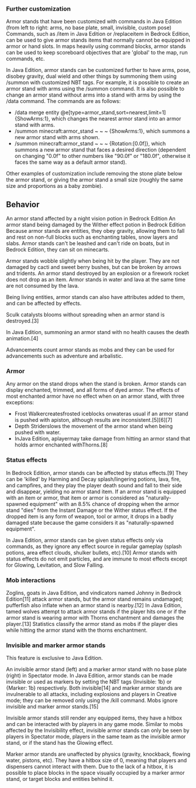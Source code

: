 ### Further customization
Armor stands that have been customized with commands in Java Edition (from left to right: arms, no base plate, small, invisible, custom pose)
Commands, such as /item in Java Edition or /replaceitem in Bedrock Edition, can be used to give armor stands items that normally cannot be equipped in armor or hand slots. In maps heavily using command blocks, armor stands can be used to keep scoreboard objectives that are 'global' to the map, run commands, etc. 

In Java Edition, armor stands can be customized further to have arms, pose, disobey gravity, dual wield and other things by summoning them using /summon with customized NBT tags. For example, it is possible to create an armor stand with arms using the /summon command. It is also possible to change an armor stand without arms into a stand with arms by using the /data command. The commands are as follows:

- /data merge entity @e[type=armor_stand,sort=nearest,limit=1] {ShowArms:1}, which changes the nearest armor stand into an armor stand with arms.
- /summon minecraft:armor_stand ~ ~ ~ {ShowArms:1}, which summons a new armor stand with arms shown.
- /summon minecraft:armor_stand ~ ~ ~ {Rotation:[0.0f]}, which summons a new armor stand that faces a desired direction (dependent on changing "0.0f" to other numbers like "90.0f" or "180.0f", otherwise it faces the same way as a default armor stand).

Other examples of customization include removing the stone plate below the armor stand, or giving the armor stand a small size (roughly the same size and proportions as a baby zombie).

## Behavior
An armor stand affected by a night vision potion in Bedrock Edition
An armor stand being damaged by the Wither effect potion in Bedrock Edition
Because armor stands are entities, they obey gravity, allowing them to fall and rest on non-full blocks such as enchanting tables, snow layers and slabs. Armor stands can't be leashed and can't ride on boats, but in Bedrock Edition, they can sit on minecarts.

Armor stands wobble slightly when being hit by the player. They are not damaged by cacti and sweet berry bushes, but can be broken by arrows and tridents. An armor stand destroyed by an explosion or a firework rocket does not drop as an item. Armor stands in water and lava at the same time are not consumed by the lava.

Being living entities, armor stands can also have attributes added to them, and can be affected by effects.

Sculk catalysts blooms without spreading when an armor stand is destroyed.[3]

In Java Edition, summoning an armor stand with no health causes the death animation.[4]

Advancements count armor stands as mobs and they can be used for advancements such as adventure and arbalistic.

### Armor
Any armor on the stand drops when the stand is broken. Armor stands can display enchanted, trimmed, and all forms of dyed armor. The effects of most enchanted armor have no effect when on an armor stand, with three exceptions: 

- Frost Walkercreatesfrosted iceblocks onwateras usual if an armor stand is pushed with apiston, although results are inconsistent.[5][6][7]
- Depth Striderslows the movement of the armor stand when being pushed with water.
- InJava Edition, aplayermay take damage from hitting an armor stand that holds armor enchanted withThorns.[8]

### Status effects
In Bedrock Edition, armor stands can be affected by status effects.[9] They can be 'killed' by Harming and Decay splash/lingering potions, lava, fire, and campfires, and they play the player death sound and fall to their side and disappear, yielding no armor stand item. If an armor stand is equipped with an item or armor, that item or armor is considered as "naturally-spawned equipment" with an 8.5% chance of dropping when the armor stand "dies" from the Instant Damage or the Wither status effect. If the dropped item is any form of weapon, tool or armor, it drops in a badly damaged state because the game considers it as "naturally-spawned equipment".

In Java Edition, armor stands can be given status effects only via commands, as they ignore any effect source in regular gameplay (splash potions, area effect clouds, shulker bullets, etc).[10] Armor stands with status effects do not emit particles, and are immune to most effects except for Glowing, Levitation, and Slow Falling.

### Mob interactions
Zoglins, goats in Java Edition, and vindicators named Johnny in Bedrock Edition[11] attack armor stands, but the armor stand remains undamaged; pufferfish also inflate when an armor stand is nearby.[12] In Java Edition, tamed wolves attempt to attack armor stands if the player hits one or if the armor stand is wearing armor with Thorns enchantment and damages the player.[13] Statistics classify the armor stand as mobs if the player dies while hitting the armor stand with the thorns enchantment.

### Invisible and marker armor stands

  

This feature is exclusive to  Java Edition. 


An invisible armor stand (left) and a marker armor stand with no base plate (right) in Spectator mode.
In Java Edition, armor stands can be made invisible or used as markers by setting the NBT tags {Invisible: 1b} or {Marker: 1b} respectively. Both invisible[14] and marker armor stands are invulnerable to all attacks, including explosions and players in Creative mode; they can be removed only using the /kill command. Mobs ignore invisible and marker armor stands.[15]

Invisible armor stands still render any equipped items, they have a hitbox and can be interacted with by players in any game mode. Similar to mobs affected by the Invisibility effect, invisible armor stands can only be seen by players in Spectator mode, players in the same team as the invisible armor stand, or if the stand has the Glowing effect.

Marker armor stands are unaffected by physics (gravity, knockback, flowing water, pistons, etc). They have a hitbox size of 0, meaning that players and dispensers cannot interact with them. Due to the lack of a hitbox, it is possible to place blocks in the space visually occupied by a marker armor stand, or target blocks and entities behind it.

